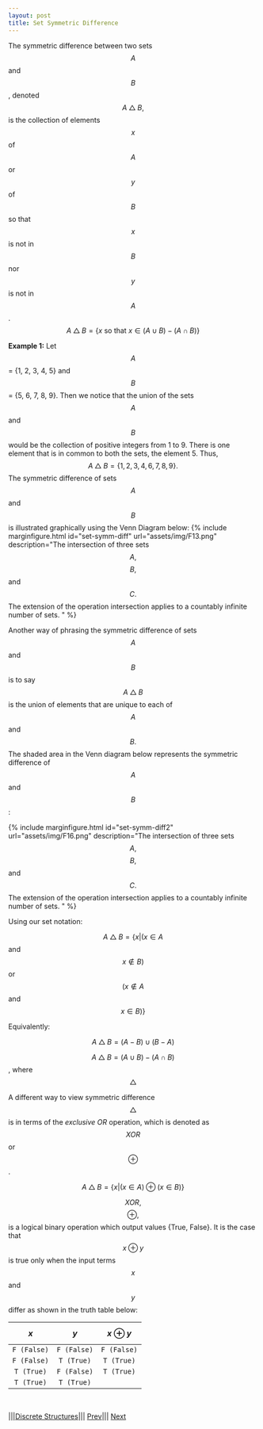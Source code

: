 ```yaml
---
layout: post
title: Set Symmetric Difference
---
```


The symmetric difference between two sets $$A$$ and $$B$$, denoted $$A \bigtriangleup B,$$ is the collection of elements $$x$$ of $$A$$ or $$y$$ of $$B$$ so that $$x$$ is not in $$B$$ nor $$y$$ is not in $$A$$. 
$$A \bigtriangleup B = \{x \text{ so that } x \in (A \cup B) - (A \cap B)\}$$ 

**Example 1:**
 Let $$A$$ = {1, 2, 3, 4, 5} and $$B$$ = {5, 6, 7, 8, 9}.  Then we notice that the union of the sets $$A$$ and $$B$$ would be the collection of positive integers from 1 to 9.  There is one element that is in common to both the sets, the element 5.  Thus, $$A \bigtriangleup B = \{1, 2, 3, 4, 6, 7, 8, 9\}.$$
The symmetric difference of sets $$A$$ and $$B$$ is illustrated graphically using the Venn Diagram below:
 {% include marginfigure.html id="set-symm-diff" url="assets/img/F13.png" description="The intersection of three sets $$A,$$ $$B,$$ and $$C.$$  The extension of the operation intersection applies to a countably infinite number of sets. " %}
<!--- <img src="../../../../assets/img/F13.png" alt="Drawing" style="width: 333px;" align="center;"> --->


Another way of phrasing the symmetric difference of sets $$A$$ and $$B$$ is to say $$A \bigtriangleup B$$ is the union of elements that are unique to each of $$A$$ and $$B.$$  The shaded area in the Venn diagram below represents the symmetric difference of $$A$$ and $$B$$:

{% include marginfigure.html id="set-symm-diff2" url="assets/img/F16.png" description="The intersection of three sets $$A,$$ $$B,$$ and $$C.$$  The extension of the operation intersection applies to a countably infinite number of sets. " %}
<!--- <img src="../../../../assets/img/F16.png" alt="Drawing" style="width: 333px;" align="center;"> --->


Using our set notation:

$$A \bigtriangleup B = \{x \vert (x \in A$$ and $$x \notin B)$$ or $$(x \notin A$$ and $$x \in B)\}$$

Equivalently:

$$A \bigtriangleup B = (A-B) \cup (B-A)$$


$$A \bigtriangleup B = (A \cup B) - (A \cap B)$$, where $$\bigtriangleup$$ 


A different way to view symmetric difference $$\bigtriangleup$$ is in terms of the *exclusive OR* operation, which is denoted as $$XOR$$ or $$\oplus$$.
 
$$A \bigtriangleup B = \{ x \vert (x \in A) \oplus (x \in B) \}$$

$$XOR,$$ $$\oplus,$$ is a logical binary operation which output values {True, False}. It is the case that $$x \oplus y$$ is true only when the input terms $$x$$ and $$y$$ differ as shown in the truth table below:

| $$x$$ | $$y$$ | $$x \oplus y$$|
| :----: | :----: | :----:|
| `F (False)` | `F (False)` | `F (False)`|
| `F (False)` | `T (True)` | `T (True)`|
| `T (True)` | `F (False)` | `T (True)`|
| `T (True)` | `T (True)` | |

<br>

|||[Discrete Structures](../../../../)||| [Prev](../set-intersection)||| [Next](../cartesian-product)